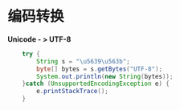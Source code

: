 # 编码转换

**Unicode  - > UTF-8**

```java
    try {
        String s = "\u5639\u563b";
        byte[] bytes = s.getBytes("UTF-8");
        System.out.println(new String(bytes));
    }catch (UnsupportedEncodingException e) {
        e.printStackTrace();
    }
```

